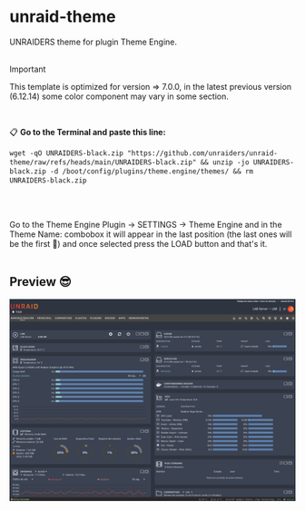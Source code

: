 # unraid-theme

UNRAIDERS theme for plugin Theme Engine.<br><br>

  > [!IMPORTANT]
  > This template is optimized for version => 7.0.0, in the latest previous version (6.12.14) some color component may vary in some section.
<br>

📋 **Go to the Terminal and paste this line:**

```
wget -qO UNRAIDERS-black.zip "https://github.com/unraiders/unraid-theme/raw/refs/heads/main/UNRAIDERS-black.zip" && unzip -jo UNRAIDERS-black.zip -d /boot/config/plugins/theme.engine/themes/ && rm UNRAIDERS-black.zip
```
<br><br>

Go to the Theme Engine Plugin -> SETTINGS -> Theme Engine and in the Theme Name: combobox it will appear in the last position (the last ones will be the first 🚀) and once selected press the LOAD button and that's it.<br><br>

## Preview 😎

![alt text](https://github.com/unraiders/imagenes/blob/main/UNRAID-SlateGray.png)
